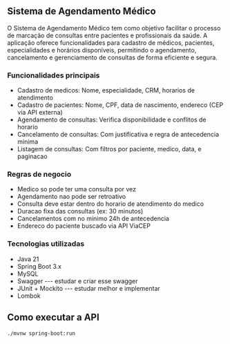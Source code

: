 ## Sistema de Agendamento Médico

O Sistema de Agendamento Médico tem como objetivo facilitar o processo de marcação de consultas entre pacientes e profissionais da saúde. A aplicação oferece funcionalidades para cadastro de médicos, pacientes, especialidades e horários disponíveis, permitindo o agendamento, cancelamento e gerenciamento de consultas de forma eficiente e segura.
### Funcionalidades principais
- Cadastro de medicos: Nome, especialidade, CRM, horarios de atendimento
- Cadastro de pacientes: Nome, CPF, data de nascimento, endereco (CEP via API externa)
- Agendamento de consultas: Verifica disponibilidade e conflitos de horario
- Cancelamento de consultas: Com justificativa e regra de antecedencia minima
- Listagem de consultas: Com filtros por paciente, medico, data, e paginacao

### Regras de negocio
- Medico so pode ter uma consulta por vez
- Agendamento nao pode ser retroativo
- Consulta deve estar dentro do horario de atendimento do medico
- Duracao fixa das consultas (ex: 30 minutos)
- Cancelamentos com no minimo 24h de antecedencia
- Endereco do paciente buscado via API ViaCEP

### Tecnologias utilizadas
- Java 21
- Spring Boot 3.x
- MySQL
- Swagger --- estudar e criar esse swagger
- JUnit + Mockito --- estudar melhor e implementar
- Lombok

## Como executar a API 
```bash
./mvnw spring-boot:run
